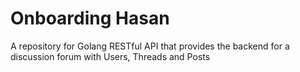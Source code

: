 # Onboarding Hasan

A repository for Golang RESTful API  that provides the backend for a discussion forum with Users, Threads and Posts